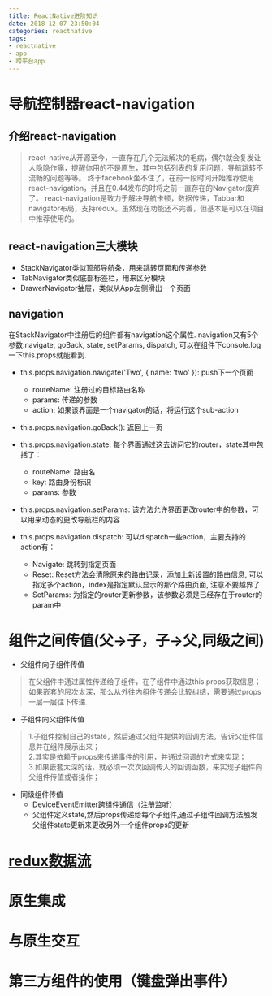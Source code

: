 ```yaml
---
title: ReactNative进阶知识
date: 2018-12-07 23:50:04
categories: reactnative
tags: 
- reactnative
- app
- 跨平台app
---
```


# 导航控制器react-navigation

## 介绍react-navigation

> react-native从开源至今，一直存在几个无法解决的毛病，偶尔就会复发让人隐隐作痛，提醒你用的不是原生，其中包括列表的复用问题，导航跳转不流畅的问题等等。
终于facebook坐不住了，在前一段时间开始推荐使用react-navigation，并且在0.44发布的时将之前一直存在的Navigator废弃了。
react-navigation是致力于解决导航卡顿，数据传递，Tabbar和navigator布局，支持redux。虽然现在功能还不完善，但基本是可以在项目中推荐使用的。

## react-navigation三大模块

* StackNavigator类似顶部导航条，用来跳转页面和传递参数
* TabNavigator类似底部标签栏，用来区分模块
* DrawerNavigator抽屉，类似从App左侧滑出一个页面

## navigation
在StackNavigator中注册后的组件都有navigation这个属性. navigation又有5个参数:navigate, goBack, state, setParams, dispatch, 可以在组件下console.log一下this.props就能看到.

* this.props.navigation.navigate('Two', { name: 'two' }): push下一个页面
    * routeName: 注册过的目标路由名称
    * params: 传递的参数
    * action: 如果该界面是一个navigator的话，将运行这个sub-action
* this.props.navigation.goBack(): 返回上一页

* this.props.navigation.state: 每个界面通过这去访问它的router，state其中包括了：
    * routeName: 路由名
    * key: 路由身份标识
    * params: 参数

* this.props.navigation.setParams: 该方法允许界面更改router中的参数，可以用来动态的更改导航栏的内容

* this.props.navigation.dispatch: 可以dispatch一些action，主要支持的action有：
    * Navigate: 跳转到指定页面
    * Reset: Reset方法会清除原来的路由记录，添加上新设置的路由信息, 可以指定多个action，index是指定默认显示的那个路由页面, 注意不要越界了
    * SetParams: 为指定的router更新参数，该参数必须是已经存在于router的param中

# 组件之间传值(父->子，子->父,同级之间)

* 父组件向子组件传值
> 在父组件中通过属性传递给子组件，在子组件中通过this.props获取信息；如果嵌套的层次太深，那么从外往内组件传递会比较纠结，需要通过props一层一层往下传递.    

* 子组件向父组件传值
> 1.子组件控制自己的state，然后通过父组件提供的回调方法，告诉父组件信息并在组件展示出来；  
2.其实是依赖于props来传递事件的引用，并通过回调的方式来实现；  
3.如果嵌套太深的话，就必须一次次回调传入的回调函数，来实现子组件向父组件传值或者操作；

* 同级组件传值
    * DeviceEventEmitter跨组件通信（注册监听）
    * 父组件定义state,然后props传递给每个子组件,通过子组件回调方法触发父组件state更新来更改另外一个组件props的更新  

# [redux数据流](http://www.ruanyifeng.com/blog/2016/09/redux_tutorial_part_one_basic_usages.html)

# 原生集成

# 与原生交互

# 第三方组件的使用（键盘弹出事件）